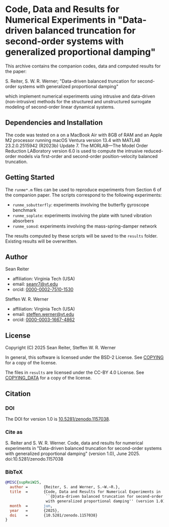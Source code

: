 Code, Data and Results for Numerical Experiments in "Data-driven 
balanced truncation for second-order systems with generalized proportional 
damping"
===========================================================================

This archive contains the companion codes, data and computed results for 
the paper:

S. Reiter, S. W. R. Werner; "Data-driven 
 balanced truncation for second-order systems with generalized proportional 
 damping"

which implement numerical experiments using intrusive and data-driven 
(non-intrusive) methods for the structured and unstructured surrogate 
modeling of second-order linear dynamical systems. 


## Dependencies and Installation

The code was tested on a on a MacBook Air with 8GB of RAM and an Apple M2 
processor running macOS Ventura version 13.4 with MATLAB 23.2.0.2515942 
(R2023b) Update 7.
The MORLAB—The Model Order Reduction LABoratory version 6.0 is used to 
compute the intrusive reduced-order models via first-order and second-order
position-velocity balanced truncation.


## Getting Started

The `runme*.m` files can be used to reproduce experiments from Section 6 of 
the companion paper. The scripts correspond to the following experiments:

* `runme_sobutterfly`: experiments involving the butterfly gyroscope 
  benchmark
* `runme_soplate`: experiments involving the plate with tuned vibration 
  absorbers
* `runme_somsd`: experiments involving the mass-spring-damper network

The results computed by these scripts will be saved to the `results`
folder. Existing results will be overwritten.


## Author

Sean Reiter
* affiliation: Virginia Tech (USA)
* email: seanr7@vt.edu
* orcid: [0000-0002-7510-1530](https://orcid.org/0000-0002-7510-1530)

Steffen W. R. Werner
* affiliation: Virginia Tech (USA)
* email: steffen.werner@vt.edu
* orcid: [0000-0003-1667-4862](https://orcid.org/0000-0003-1667-4862)


## License

Copyright (C) 2025 Sean Reiter, Steffen W. R. Werner

In general, this software is licensed under the BSD-2 License.
See [COPYING](COPYING) for a copy of the license.

The files in `results` are licensed under the CC-BY 4.0 License.
See [COPYING_DATA](COPYING_DATA) for a copy of the license.

## Citation


### DOI

The DOI for version 1.0 is
[10.5281/zenodo.1157038](https://doi.org/10.5281/zenodo.1157038).


### Cite as

S. Reiter and S. W. R. Werner. Code, data and results for numerical 
experiments in "Data-driven balanced truncation for second-order systems 
with generalized proportional damping" (version 1.0), June 2025. 
doi:10.5281/zenodo.1157038


### BibTeX

```BibTeX
@MISC{supReiW25,
  author =       {Reiter, S. and Werner, S.~W.~R.},
  title  =       {Code, Data and Results for Numerical Experiments in
                  ``{D}ata-driven balanced truncation for second-order systems
                  with generalized proportional damping'' (version 1.0)},
  month  =       jun,
  year   =       {2025},
  doi    =       {10.5281/zenodo.1157038}
}
````
